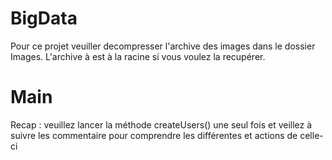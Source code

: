 # BigData

Pour ce projet veuiller decompresser l'archive des images dans le dossier Images. L'archive à est à la racine si vous voulez la recupérer.

# Main 
Recap : veuillez lancer la méthode createUsers() une seul fois et veillez à suivre les commentaire pour comprendre les différentes et actions de celle-ci
